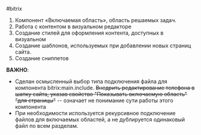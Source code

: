 #bitrix 

1. Компонент «Включаемая область», область решаемых задач. 
2. Работа с контентом в визуальном редакторе 
3. Создание стилей для оформления контента, доступных в визуальном
4. Создание шаблонов, используемых при добавлении новых страниц сайта. 
5. Создание сниппетов

**ВАЖНО**:
- Сделан осмысленный выбор типа подключения файла для компонента bitrix:main.include. ~~Внедрить редактирование телефона в шапку сайта, указав свойство "Показывать включаемую область" "для страницы"~~ -- означает не понимание сути работы этого компонента
- При необходимости используется рекурсивное подключение файлов для включаемых областей, а не дублируется одинаковый файл по всем разделам.
